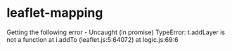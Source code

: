 # leaflet-mapping

Getting the following error - Uncaught (in promise) TypeError: t.addLayer is not a function
  at i.addTo (leaflet.js:5:64072)
  at logic.js:69:6
